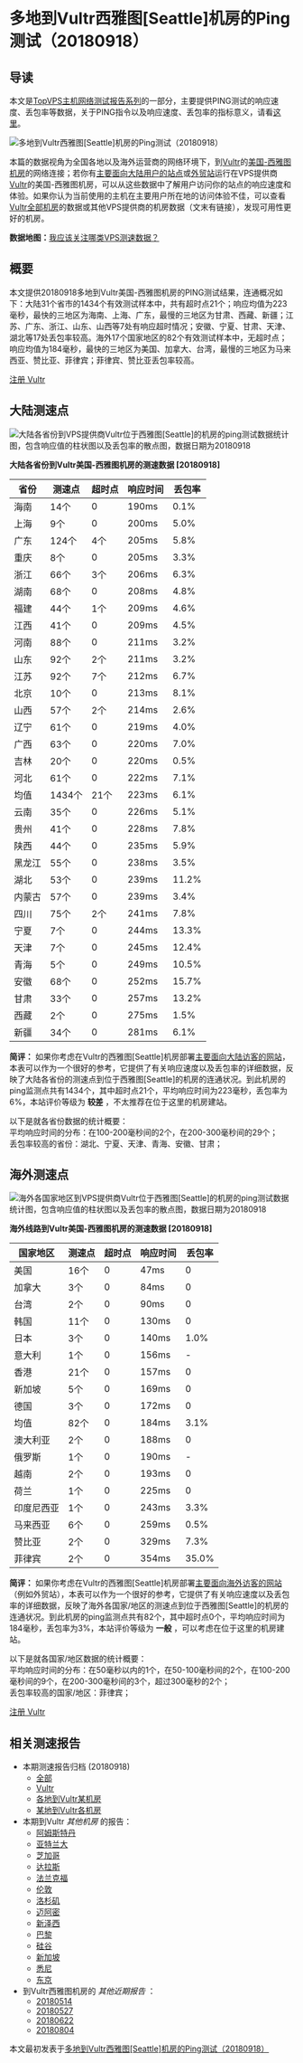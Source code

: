 #  多地到Vultr西雅图[Seattle]机房的Ping测试（20180918） 

## 导读

本文是[TopVPS主机网络测试报告系列](https://vps123.top/pingtest)的一部分，主要提供PING测试的响应速度、丢包率等数据，关于PING指令以及响应速度、丢包率的指标意义，请看[这里](https://vps123.top/what-is-ping.html)。

![多地到Vultr西雅图\[Seattle\]机房的Ping测试（20180918）](/images/thumbnails/to_vultr_Paris.png)

本篇的数据视角为全国各地以及海外运营商的网络环境下，到[Vultr](https://vps123.top/go/vultr)的[美国-西雅图机房](https://vps123.top/vultr-facilities.html#seattle)的网络连接；若你有[主要面向大陆用户的站点](https://vps123.top/website-for-mainland-users.html)或[外贸站](https://vps123.top/website-for-internation-trade.html)运行在VPS提供商[Vultr](https://vps123.top/go/vultr)的美国-西雅图机房，可以从这些数据中了解用户访问你的站点的响应速度和体验。如果你认为当前使用的主机在主要用户所在地的访问体验不佳，可以查看[Vultr全部机房](/vultr/isp/china/20180918-vultr-isp-china.md)的数据或其他VPS提供商的机房数据（文末有链接），发现可用性更好的机房。

**数据地图：**[我应该关注哪类VPS测速数据？](https://vps123.top/find-pingtest-data-you-need.html)

## 概要

本文提供20180918多地到Vultr美国-西雅图机房的PING测试结果，连通概况如下：大陆31个省市的1434个有效测试样本中，共有超时点21个；响应均值为223毫秒，最快的三地区为海南、上海、广东，最慢的三地区为甘肃、西藏、新疆；江苏、广东、浙江、山东、山西等7处有响应超时情况；安徽、宁夏、甘肃、天津、湖北等17处丢包率较高。海外17个国家地区的82个有效测试样本中，无超时点；响应均值为184毫秒，最快的三地区为美国、加拿大、台湾，最慢的三地区为马来西亚、赞比亚、菲律宾；菲律宾、赞比亚丢包率较高。

[注册 Vultr](https://vps123.top/go/vultr/_btn1)

## 大陆测速点

![大陆各省份到VPS提供商Vultr位于西雅图\[Seattle\]的机房的ping测试数据统计图，包含响应值的柱状图以及丢包率的散点图，数据日期为20180918](/images/pingtests/vultr_20180918/plot_idc_vultr_usa-seattle_20180918_mainland.png)

**大陆各省份到Vultr美国-西雅图机房的测速数据 [20180918]**

省份 | 测速点 | 超时点 | 响应时间 | 丢包率  
---|---|---|---|---  
海南 | 14个 | 0 | 190ms | 0.1%  
上海 | 9个 | 0 | 200ms | 5.0%  
广东 | 124个 | 4个 | 205ms | 5.8%  
重庆 | 8个 | 0 | 205ms | 3.3%  
浙江 | 66个 | 3个 | 206ms | 6.3%  
湖南 | 68个 | 0 | 208ms | 4.8%  
福建 | 44个 | 1个 | 209ms | 4.6%  
江西 | 41个 | 0 | 209ms | 4.5%  
河南 | 88个 | 0 | 211ms | 3.2%  
山东 | 92个 | 2个 | 211ms | 3.2%  
江苏 | 92个 | 7个 | 212ms | 6.7%  
北京 | 10个 | 0 | 213ms | 8.1%  
山西 | 57个 | 2个 | 214ms | 2.6%  
辽宁 | 61个 | 0 | 219ms | 4.0%  
广西 | 63个 | 0 | 220ms | 7.0%  
吉林 | 20个 | 0 | 220ms | 0.5%  
河北 | 61个 | 0 | 222ms | 7.1%  
均值 | 1434个 | 21个 | 223ms | 6.1%  
云南 | 35个 | 0 | 226ms | 5.1%  
贵州 | 41个 | 0 | 228ms | 7.8%  
陕西 | 44个 | 0 | 235ms | 5.9%  
黑龙江 | 55个 | 0 | 238ms | 3.5%  
湖北 | 53个 | 0 | 239ms | 11.2%  
内蒙古 | 57个 | 0 | 239ms | 3.4%  
四川 | 75个 | 2个 | 241ms | 7.8%  
宁夏 | 7个 | 0 | 244ms | 13.3%  
天津 | 7个 | 0 | 245ms | 12.4%  
青海 | 5个 | 0 | 249ms | 10.5%  
安徽 | 68个 | 0 | 252ms | 15.7%  
甘肃 | 33个 | 0 | 257ms | 13.2%  
西藏 | 2个 | 0 | 275ms | 1.5%  
新疆 | 34个 | 0 | 281ms | 6.1%  
  
**简评：** 如果你考虑在Vultr的西雅图[Seattle]机房部署[主要面向大陆访客的网站](website-for-mainland-users.html)，本表可以作为一个很好的参考，它提供了有关响应速度以及丢包率的详细数据，反映了大陆各省份的测速点到位于西雅图[Seattle]的机房的连通状况。到此机房的ping监测点共有1434个，其中超时点21个，平均响应时间为223毫秒，丢包率为6%，本站评价等级为 **较差** ，不太推荐在位于这里的机房建站。

以下是就各省份数据的统计概要：  
平均响应时间的分布：在100-200毫秒间的2个，在200-300毫秒间的29个；  
丢包率较高的省份：湖北、宁夏、天津、青海、安徽、甘肃；

## 海外测速点

![海外各国家地区到VPS提供商Vultr位于西雅图\[Seattle\]的机房的ping测试数据统计图，包含响应值的柱状图以及丢包率的散点图，数据日期为20180918](/images/pingtests/vultr_20180918/plot_idc_vultr_usa-seattle_20180918_overseas.png)

**海外线路到Vultr美国-西雅图机房的测速数据 [20180918]**

国家地区 | 测速点 | 超时点 | 响应时间 | 丢包率  
---|---|---|---|---  
美国 | 16个 | 0 | 47ms | 0  
加拿大 | 3个 | 0 | 84ms | 0  
台湾 | 2个 | 0 | 90ms | 0  
韩国 | 11个 | 0 | 130ms | 0  
日本 | 3个 | 0 | 140ms | 1.0%  
意大利 | 1个 | 0 | 156ms | -  
香港 | 21个 | 0 | 157ms | 0  
新加坡 | 5个 | 0 | 169ms | 0  
德国 | 3个 | 0 | 172ms | 0  
均值 | 82个 | 0 | 184ms | 3.1%  
澳大利亚 | 2个 | 0 | 188ms | 0  
俄罗斯 | 1个 | 0 | 190ms | -  
越南 | 2个 | 0 | 193ms | 0  
荷兰 | 1个 | 0 | 225ms | 0  
印度尼西亚 | 1个 | 0 | 243ms | 3.3%  
马来西亚 | 6个 | 0 | 259ms | 0.5%  
赞比亚 | 2个 | 0 | 329ms | 7.3%  
菲律宾 | 2个 | 0 | 354ms | 35.0%  
  
**简评：** 如果你考虑在Vultr的西雅图[Seattle]机房部署[主要面向海外访客的网站](https://vps123.top/website-for-internation-trade.html)（例如外贸站），本表可以作为一个很好的参考，它提供了有关响应速度以及丢包率的详细数据，反映了海外各国家/地区的测速点到位于西雅图[Seattle]的机房的连通状况。到此机房的ping监测点共有82个，其中超时点0个，平均响应时间为184毫秒，丢包率为3%，本站评价等级为 **一般** ，可以考虑在位于这里的机房建站。

以下是就各国家/地区数据的统计概要：  
平均响应时间的分布：在50毫秒以内的1个，在50-100毫秒间的2个，在100-200毫秒间的9个，在200-300毫秒间的3个，超过300毫秒的2个；  
丢包率较高的国家/地区：菲律宾；

[注册 Vultr](https://vps123.top/go/vultr/_btn2)

## 相关测速报告

  * 本期测速报告归档 (20180918) 
    * [全部](https://vps123.top/pingtests/20180918 "本期各VPS提供商全部测速报告")
    * [Vultr](https://vps123.top/pingtests/idc-vultr/20180918 "本期Vultr的全部测速报告")
    * [各地到Vultr某机房](https://vps123.top/pingtests/idc-vultr/isp-global/20180918 "以Vultr某机房为关注对象的视角，横向比较大陆各省份、海外各国家地区")
    * [某地到Vultr各机房](https://vps123.top/pingtests/idc-vultr/facility-all/20180918 "以大陆某省份为关注对象的视角，横向比较Vultr各机房")
  * 本期到Vultr _其他机房_ 的报告： 
    * [阿姆斯特丹](/vultr/idc/amsterdam/20180918-vultr-idc-amsterdam.md "多地到Vultr阿姆斯特丹机房的Ping测试 20180918")
    * [亚特兰大](/vultr/idc/atlanta/20180918-vultr-idc-atlanta.md "多地到Vultr亚特兰大机房的Ping测试 20180918")
    * [芝加哥](/vultr/idc/chicago/20180918-vultr-idc-chicago.md "多地到Vultr芝加哥机房的Ping测试 20180918")
    * [达拉斯](/vultr/idc/dallas/20180918-vultr-idc-dallas.md "多地到Vultr达拉斯机房的Ping测试 20180918")
    * [法兰克福](/vultr/idc/frankfurt/20180918-vultr-idc-frankfurt.md "多地到Vultr法兰克福机房的Ping测试 20180918")
    * [伦敦](/vultr/idc/london/20180918-vultr-idc-london.md "多地到Vultr伦敦机房的Ping测试 20180918")
    * [洛杉矶](/vultr/idc/losangeles/20180918-vultr-idc-losangeles.md "多地到Vultr洛杉矶机房的Ping测试 20180918")
    * [迈阿密](/vultr/idc/miami/20180918-vultr-idc-miami.md "多地到Vultr迈阿密机房的Ping测试 20180918")
    * [新泽西](/vultr/idc/newjersey/20180918-vultr-idc-newjersey.md "多地到Vultr新泽西机房的Ping测试 20180918")
    * [巴黎](/vultr/idc/paris/20180918-vultr-idc-paris.md "多地到Vultr巴黎机房的Ping测试 20180918")
    * [硅谷](/vultr/idc/siliconvalley/20180918-vultr-idc-siliconvalley.md "多地到Vultr硅谷机房的Ping测试 20180918")
    * [新加坡](/vultr/idc/singapore/20180918-vultr-idc-singapore.md "多地到Vultr新加坡机房的Ping测试 20180918")
    * [悉尼](/vultr/idc/sydney/20180918-vultr-idc-sydney.md "多地到Vultr悉尼机房的Ping测试 20180918")
    * [东京](/vultr/idc/tokyo/20180918-vultr-idc-tokyo.md "多地到Vultr东京机房的Ping测试 20180918")
  * 到Vultr西雅图机房的 _其他近期报告_ ： 
    * [20180514](/vultr/idc/seattle/20180514-vultr-idc-seattle.md "多地到Vultr西雅图机房的Ping测试 20180514")
    * [20180527](/vultr/idc/seattle/20180527-vultr-idc-seattle.md "多地到Vultr西雅图机房的Ping测试 20180527")
    * [20180622](/vultr/idc/seattle/20180622-vultr-idc-seattle.md "多地到Vultr西雅图机房的Ping测试 20180622")
    * [20180804](/vultr/idc/seattle/20180804-vultr-idc-seattle.md "多地到Vultr西雅图机房的Ping测试 20180804")



本文最初发表于[多地到Vultr西雅图[Seattle]机房的Ping测试（20180918）](https://vps123.top/pingtest/20180918-vultr-idc-seattle.html)

